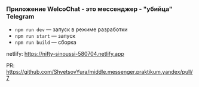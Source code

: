 ### Приложение WelcoChat - это мессенджер - "убийца" Telegram

- `npm run dev` — запуск в режиме разработки
- `npm run start` — запуск
- `npm run build` — сборка

netlify: https://nifty-sinoussi-580704.netlify.app

PR: https://github.com/ShvetsovYura/middle.messenger.praktikum.yandex/pull/7
